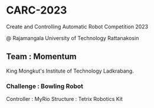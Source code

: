 # CARC-2023
 Create and Controlling Automatic Robot Competition 2023
 
 @ Rajamangala University of Technology Rattanakosin


 ## Team : Momentum
 King Mongkut's Institute of Technology Ladkrabang.


 ### Challenge : Bowling Robot
 Controller : MyRio
 Structure : Tetrix Robotics Kit
